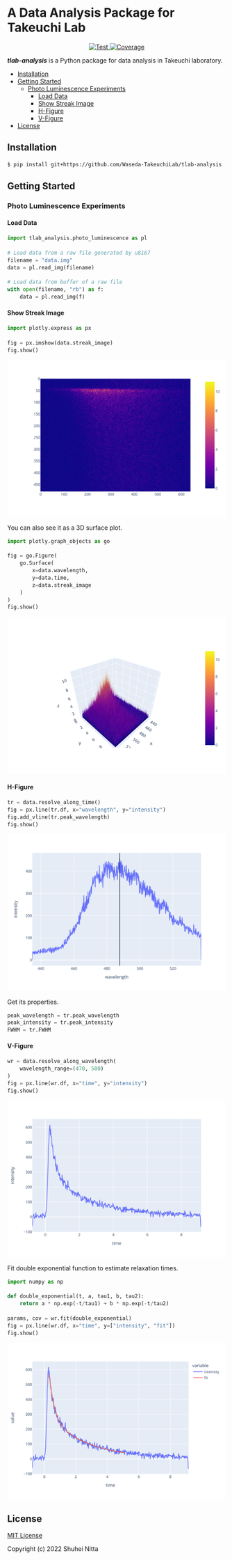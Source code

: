 # A Data Analysis Package for Takeuchi Lab  <!-- omit in toc -->
<p align="center">
<a href="https://github.com/Waseda-TakeuchiLab/tlab-analysis/actions?query=workflow%3ATest" target="_blank">
    <img src="https://github.com/Waseda-TakeuchiLab/tlab-analysis/workflows/Test/badge.svg" alt="Test">
</a>
<a href="https://codecov.io/gh/Waseda-TakeuchiLab/tlab-analysis" target="_blank">
    <img src="https://img.shields.io/codecov/c/github/Waseda-TakeuchiLab/tlab-analysis?color=%2334D058" alt="Coverage">
</a>
</p>

***tlab-analysis*** is a Python package for data analysis in Takeuchi laboratory.

- [Installation](#installation)
- [Getting Started](#getting-started)
  - [Photo Luminescence Experiments](#photo-luminescence-experiments)
    - [Load Data](#load-data)
    - [Show Streak Image](#show-streak-image)
    - [H-Figure](#h-figure)
    - [V-Figure](#v-figure)
- [License](#license)


## Installation
```sh
$ pip install git+https://github.com/Waseda-TakeuchiLab/tlab-analysis
```


## Getting Started

### Photo Luminescence Experiments

#### Load Data
```python
import tlab_analysis.photo_luminescence as pl

# Load data from a raw file generated by u8167
filename = "data.img"
data = pl.read_img(filename)

# Load data from buffer of a raw file
with open(filename, "rb") as f:
    data = pl.read_img(f)
```

#### Show Streak Image
```python
import plotly.express as px

fig = px.imshow(data.streak_image)
fig.show()
```
![streak image](./resources/images/photo_luminescence/streak_image.svg)

You can also see it as a 3D surface plot.
```python
import plotly.graph_objects as go

fig = go.Figure(
    go.Surface(
        x=data.wavelength,
        y=data.time,
        z=data.streak_image
    )
)
fig.show()
```
![streak image 3D surface](./resources/images/photo_luminescence/streak_image_3D.svg)


#### H-Figure
```python
tr = data.resolve_along_time()
fig = px.line(tr.df, x="wavelength", y="intensity")
fig.add_vline(tr.peak_wavelength)
fig.show()
```
![h-figure](./resources/images/photo_luminescence/h-figure.svg)

Get its properties.

```python
peak_wavelength = tr.peak_wavelength
peak_intensity = tr.peak_intensity
FWHM = tr.FWHM
```


#### V-Figure
```python
wr = data.resolve_along_wavelength(
    wavelength_range=(470, 500)
)
fig = px.line(wr.df, x="time", y="intensity")
fig.show()
```
![v-figure](./resources/images/photo_luminescence/v-figure.svg)


Fit double exponential function to estimate relaxation times.
```python
import numpy as np

def double_exponential(t, a, tau1, b, tau2):
    return a * np.exp(-t/tau1) + b * np.exp(-t/tau2)

params, cov = wr.fit(double_exponential)
fig = px.line(wr.df, x="time", y=["intensity", "fit"])
fig.show()
```
![fitting curve](./resources/images/photo_luminescence/fit.svg)


## License
[MIT License](./LICENSE)

Copyright (c) 2022 Shuhei Nitta

